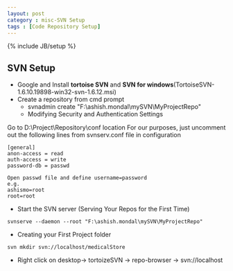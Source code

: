 ```yaml
---
layout: post
category : misc-SVN Setup
tags : [Code Repository Setup]
---
```

{% include JB/setup %}

## SVN Setup


* Google and Install **tortoise SVN** and **SVN for windows**(TortoiseSVN-1.6.10.19898-win32-svn-1.6.12.msi)
* Create a repository from cmd prompt
    * svnadmin create "F:\ashish.mondal\mySVN\MyProjectRepo"
    * Modifying Security and Authentication Settings
    
Go to D:\Project\Repository\conf location
	For our purposes, just uncomment out the following lines from svnserv.conf file in configuration  
 ```
[general]  
anon-access = read  
auth-access = write  
password-db = passwd  
 ```
	
 ```
Open passwd file and define username=password  
e.g.  
ashismo=root  
root=root  
 ```
 
 
* Start the SVN server (Serving Your Repos for the First Time)
```
svnserve --daemon --root "F:\ashish.mondal\mySVN\MyProjectRepo"  
```


* Creating your First Project folder

```
svn mkdir svn://localhost/medicalStore  
```


* Right click on desktop-> tortoizeSVN -> repo-browser -> svn://localhost
